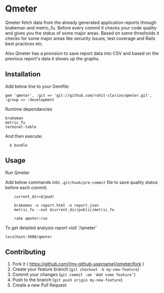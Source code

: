 # Qmeter

Qmeter fetch data from the already generated application reports through brakeman and metric_fu. Before every commit it checks your code quality and gives you the status of some major areas. Based on some thresholds it checks for some major areas like security issues, test coverage and Rails best practices etc.

Also Qmeter has a provision to save report data into CSV and based on the previous report's data it shows up the graphs.

## Installation

Add below line to your Gemfile:

```
gem 'qmeter', :git => 'git://github.com/rohit-clarion/qmeter.git', :group => :development
```

Runtime dependancies

```
brakeman
metric_fu
terminal-table
```

And then execute:

```
  $ bundle
```

## Usage

Run Qmeter

Add below commands into ```.git/hook/pre-commit``` file to save quality status before each commit.

```
	current_dir=$(pwd)

	brakeman -o report.html -o report.json
	metric_fu --out $current_dir/public/metric_fu

	rake qmeter:run
```

To get detailed analysis report visit '/qmeter' 

```
localhost:3000/qmeter
```

## Contributing

1. Fork it ( https://github.com/[my-github-username]/qmeter/fork )
2. Create your feature branch (`git checkout -b my-new-feature`)
3. Commit your changes (`git commit -am 'Add some feature'`)
4. Push to the branch (`git push origin my-new-feature`)
5. Create a new Pull Request
